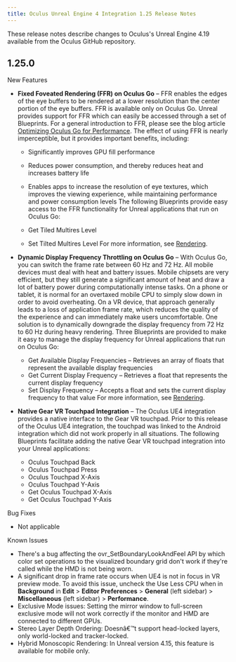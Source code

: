 ```yaml
---
title: Oculus Unreal Engine 4 Integration 1.25 Release Notes
---
```


These release notes describe changes to Oculus's Unreal Engine 4.19 available from the Oculus GitHub repository.

## 1.25.0

New Features

* **Fixed Foveated Rendering (FFR) on Oculus Go** – FFR enables the edges of the eye buffers to be rendered at a lower resolution than the center portion of the eye buffers. FFR is available only on Oculus Go. Unreal provides support for FFR which can easily be accessed through a set of Blueprints. For a general introduction to FFR, please see the blog article [Optimizing Oculus Go for Performance](https://developer.oculus.com/blog/optimizing-oculus-go-for-performance/). The effect of using FFR is nearly imperceptible, but it provides important benefits, including:


	+ Significantly improves GPU fill performance
	+ Reduces power consumption, and thereby reduces heat and increases battery life
	+ Enables apps to increase the resolution of eye textures, which improves the viewing experience, while maintaining performance and power consumption levels
	The following Blueprints provide easy access to the FFR functionality for Unreal applications that run on Oculus Go:


	+  Get Tiled Multires Level
	+ Set Tilted Multires Level 
	For more information, see [Rendering](/documentation/unreal/latest/concepts/unreal-advanced-rendering/ "This section describes important rendering options and tools that can significantly improve your application.").


* **Dynamic Display Frequency Throttling on Oculus Go** – With Oculus Go, you can switch the frame rate between 60 Hz and 72 Hz. All mobile devices must deal with heat and battery issues. Mobile chipsets are very efficient, but they still generate a significant amount of heat and draw a lot of battery power during computationally intense tasks. On a phone or tablet, it is normal for an overtaxed mobile CPU to simply slow down in order to avoid overheating. On a VR device, that approach generally leads to a loss of application frame rate, which reduces the quality of the experience and can immediately make users uncomfortable. One solution is to dynamically downgrade the display frequency from 72 Hz to 60 Hz during heavy rendering. Three Blueprints are provided to make it easy to manage the display frequency for Unreal applications that run on Oculus Go:
	+ Get Available Display Frequencies – Retrieves an array of floats that represent the available display frequencies
	+ Get Current Display Frequency – Retrieves a float that represents the current display frequency
	+ Set Display Frequency – Accepts a float and sets the current display frequency to that value 
	For more information, see [Rendering](/documentation/unreal/latest/concepts/unreal-advanced-rendering/ "This section describes important rendering options and tools that can significantly improve your application.").


* **Native Gear VR Touchpad Integration** – The Oculus UE4 integration provides a native interface to the Gear VR touchpad. Prior to this release of the Oculus UE4 integration, the touchpad was linked to the Android integration which did not work properly in all situations. The following Blueprints facilitate adding the native Gear VR touchpad integration into your Unreal applications:
	+ Oculus Touchpad Back
	+ Oculus Touchpad Press
	+ Oculus Touchpad X-Axis
	+ Oculus Touchpad Y-Axis
	+ Get Oculus Touchpad X-Axis
	+ Get Oculus Touchpad Y-Axis
	


Bug Fixes

* Not applicable


Known Issues

* There's a bug affecting the ovr\_SetBoundaryLookAndFeel API by which color set operations to the visualized boundary grid don't work if they're called while the HMD is not being worn.
* A significant drop in frame rate occurs when UE4 is not in focus in VR preview mode. To avoid this issue, uncheck the Use Less CPU when in **Background** in **Edit** &gt; **Editor Preferences** &gt; **General** (left sidebar) &gt; **Miscellaneous** (left sidebar) &gt; **Performance**.
* Exclusive Mode issues: Setting the mirror window to full-screen exclusive mode will not work correctly if the monitor and HMD are connected to different GPUs.
* Stereo Layer Depth Ordering: Doesnâ€™t support head-locked layers, only world-locked and tracker-locked.
* Hybrid Monoscopic Rendering: In Unreal version 4.15, this feature is available for mobile only.

